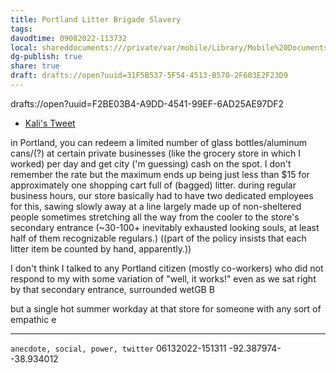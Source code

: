```yaml
---
title: Portland Litter Brigade Slavery
tags: 
davodtime: 09082022-113732
local: shareddocuments:///private/var/mobile/Library/Mobile%20Documents/iCloud~md~obsidian/Documents/OBSHIDDIAN/drafts/31F5B537-5F54-4513-B570-2F603E2F23D9.md
dg-publish: true
share: true
draft: drafts://open?uuid=31F5B537-5F54-4513-B570-2F603E2F23D9
---
```

drafts://open?uuid=F2BE03B4-A9DD-4541-99EF-6AD25AE97DF2

- [Kali's Tweet](https://twitter.com/kaliiibratiiion/status/1536421338948292608)

in Portland, you can redeem a limited number of glass bottles/aluminum cans/(?) at certain private businesses (like the grocery store in which I worked) per day and get city ('m guessing) cash on the spot. I don't remember the rate but the maximum ends up being just less than $15 for approximately one shopping cart full of (bagged) litter. during regular business hours, our store basically had to have two dedicated employees for this, sawing slowly away at a line largely made up of non-sheltered people sometimes stretching all the way from the cooler to the store's secondary entrance (~30-100+ inevitably exhausted looking souls, at least half of them recognizable regulars.) ((part of the policy insists that each litter item be counted by hand, apparently.))

I don't think I talked to any Portland citizen (mostly co-workers) who did not respond to my with some variation of "well, it works!" even as we sat right by that secondary entrance, surrounded 	wetGB B 

but a single hot summer workday at that store for someone with any sort of empathic e

---

`anecdote, social, power, twitter`
06132022-151311
-92.387974--38.934012